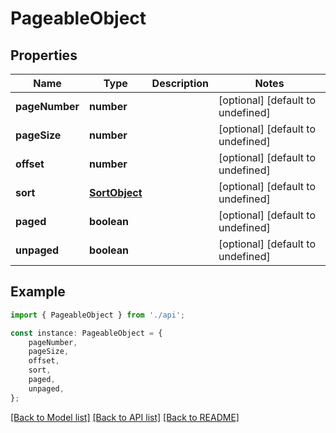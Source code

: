 # PageableObject


## Properties

Name | Type | Description | Notes
------------ | ------------- | ------------- | -------------
**pageNumber** | **number** |  | [optional] [default to undefined]
**pageSize** | **number** |  | [optional] [default to undefined]
**offset** | **number** |  | [optional] [default to undefined]
**sort** | [**SortObject**](SortObject.md) |  | [optional] [default to undefined]
**paged** | **boolean** |  | [optional] [default to undefined]
**unpaged** | **boolean** |  | [optional] [default to undefined]

## Example

```typescript
import { PageableObject } from './api';

const instance: PageableObject = {
    pageNumber,
    pageSize,
    offset,
    sort,
    paged,
    unpaged,
};
```

[[Back to Model list]](../README.md#documentation-for-models) [[Back to API list]](../README.md#documentation-for-api-endpoints) [[Back to README]](../README.md)
